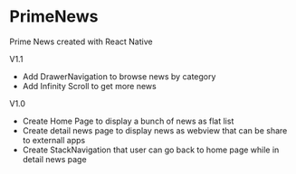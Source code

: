 # PrimeNews
Prime News created with React Native

V1.1
- Add DrawerNavigation to browse news by category
- Add Infinity Scroll to get more news

V1.0
- Create Home Page to display a bunch of news as flat list
- Create detail news page to display news as webview that can be share to externall apps
- Create StackNavigation that user can go back to home page while in detail news page
